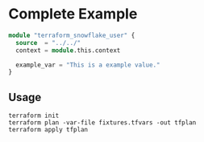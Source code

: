 # Complete Example

```terraform
module "terraform_snowflake_user" {
  source  = "../../"
  context = module.this.context

  example_var = "This is a example value."
}
```

## Usage
```
terraform init
terraform plan -var-file fixtures.tfvars -out tfplan
terraform apply tfplan
```
